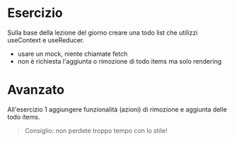 # Esercizio

Sulla base della lezione del giorno creare una todo list che utilizzi useContext e useReducer.

- usare un mock, niente chiamate fetch
- non è richiesta l'aggiunta o rimozione di todo items ma solo rendering

# Avanzato

All'esercizio 1 aggiungere funzionalità (azioni) di rimozione e aggiunta delle todo items.

> Consiglio: non perdete troppo tempo con lo stile!
